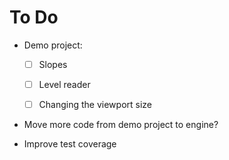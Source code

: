 # To Do

 - Demo project:

     - [ ] Slopes

     - [ ] Level reader

     - [ ] Changing the viewport size

 - Move more code from demo project to engine?

 - Improve test coverage
